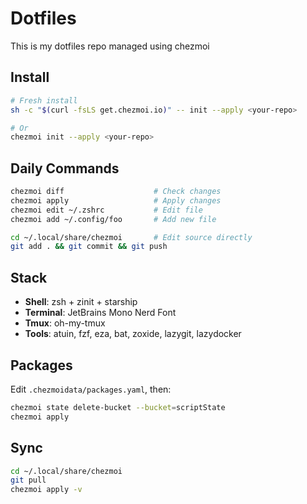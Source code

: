 # Dotfiles

This is my dotfiles repo managed using chezmoi

## Install

```bash
# Fresh install
sh -c "$(curl -fsLS get.chezmoi.io)" -- init --apply <your-repo>

# Or
chezmoi init --apply <your-repo>
```

## Daily Commands

```bash
chezmoi diff                    # Check changes
chezmoi apply                   # Apply changes
chezmoi edit ~/.zshrc           # Edit file
chezmoi add ~/.config/foo       # Add new file

cd ~/.local/share/chezmoi       # Edit source directly
git add . && git commit && git push
```

## Stack

- **Shell**: zsh + zinit + starship
- **Terminal**: JetBrains Mono Nerd Font
- **Tmux**: oh-my-tmux
- **Tools**: atuin, fzf, eza, bat, zoxide, lazygit, lazydocker

## Packages

Edit `.chezmoidata/packages.yaml`, then:
```bash
chezmoi state delete-bucket --bucket=scriptState
chezmoi apply
```

## Sync

```bash
cd ~/.local/share/chezmoi
git pull
chezmoi apply -v
```
